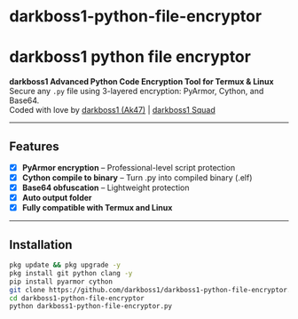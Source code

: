 # darkboss1-python-file-encryptor
# darkboss1 python file encryptor

**darkboss1 Advanced Python Code Encryption Tool for Termux & Linux**  
Secure any `.py` file using 3-layered encryption: PyArmor, Cython, and Base64.  
Coded with love by [darkboss1 (Ak47)](https://www.facebook.com/cybercrackervai) | [darkboss1 Squad](https://github.com/darkboss1)

---

## Features

- [x] **PyArmor encryption** – Professional-level script protection
- [x] **Cython compile to binary** – Turn .py into compiled binary (.elf)
- [x] **Base64 obfuscation** – Lightweight protection
- [x] **Auto output folder**
- [x] **Fully compatible with Termux and Linux**

---

## Installation

```bash
pkg update && pkg upgrade -y
pkg install git python clang -y
pip install pyarmor cython
git clone https://github.com/darkboss1/darkboss1-python-file-encryptor.git
cd darkboss1-python-file-encryptor
python darkboss1-python-file-encryptor.py
